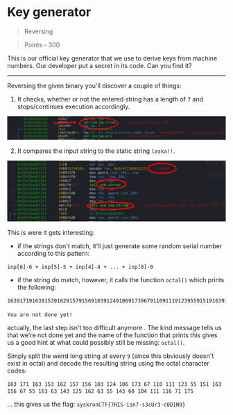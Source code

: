 # Key generator

>Reversing

>Points - 300

This is our official key generator that we use to derive keys from machine numbers. Our developer put a secret in its code. Can you find it?

---

Reversing the given binary you'll discover a couple of things:

1. It checks, whether or not the entered string has a length of `7` and stops/continues execution accordingly.

![strlen](./strlen.png)

2. It compares the input string to the static string `laska!!`.

![strrev](./strrev.png)

This is were it gets interesting:

* if the strings don't match, it'll just generate some random serial number according to this pattern:

```
inp[6]-6 + inp[5]-5 + inp[4]-4 + ... + inp[0]-0
```

* if the string do match, however, it calls the function `octal()` which prints the following:

```
1639171916391539162915791569103912491069173967911091119123955915191639156967955916396391439125916296395591439609104911191169719175

You are not done yet!
```

actually, the last step isn't too difficult anymore . The kind message tells us that we're not done yet and the name of the function that prints this gives us a good hint at what could possibly still be missing: `octal()`.

Simply split the weird long string at every `9` (since this obviously doesn't exist in octal) and decode the resulting string using the octal character codes:

```
163 171 163 153 162 157 156 103 124 106 173 67 110 111 123 55 151 163 156 67 55 163 63 143 125 162 63 55 143 60 104 111 116 71 175
```

... this gives us the flag: `syskronCTF{7HIS-isn7-s3cUr3-c0DIN9}`
